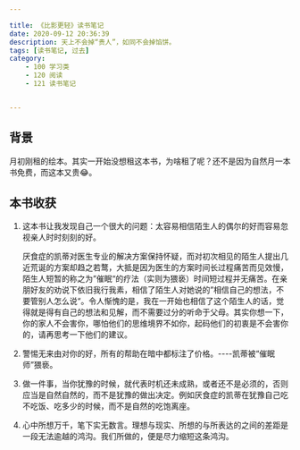 ```yaml
---

title: 《比影更轻》读书笔记
date: 2020-09-12 20:36:39
description: 天上不会掉“贵人”，如同不会掉馅饼。
tags: [读书笔记, 过去]
category:
    - 100 学习类
    - 120 阅读
    - 121 读书笔记


---
```


## 背景

月初刚租的绘本。其实一开始没想租这本书，为啥租了呢？还不是因为自然月一本书免费，而这本又贵😂。

## 本书收获

1. 这本书让我发现自己一个很大的问题：太容易相信陌生人的偶尔的好而容易忽视亲人时时刻刻的好。

   厌食症的凯蒂对医生专业的解决方案保持怀疑，而对初次相见的陌生人提出几近荒诞的方案却趋之若鹜，大抵是因为医生的方案时间长过程痛苦而见效慢，陌生人短暂的称之为”催眠“的疗法（实则为猥亵）时间短过程并无痛苦。在亲朋好友的劝说下依旧我行我素，相信了陌生人对她说的”相信自己的想法，不要管别人怎么说“。令人惭愧的是，我在一开始也相信了这个陌生人的话，觉得就是得有自己的想法和见解，而不需要过分的听命于父母。其实你想一下，你的家人不会害你，哪怕他们的思维境界不如你，起码他们的初衷是不会害你的，请再思考一下他们的建议。

2. 警惕无来由对你的好，所有的帮助在暗中都标注了价格。----凯蒂被“催眠师”猥亵。

3. 做一件事，当你犹豫的时候，就代表时机还未成熟，或者还不是必须的，否则应当是自然自然的，而不是犹豫的做出决定。例如厌食症的凯蒂在犹豫自己吃不吃饭、吃多少的时候，而不是自然的吃饱离座。

4. 心中所想万千，笔下实无数言。理想与现实、所想的与所表达的之间的差距是一段无法逾越的鸿沟。我们所做的，便是尽力缩短这条鸿沟。









